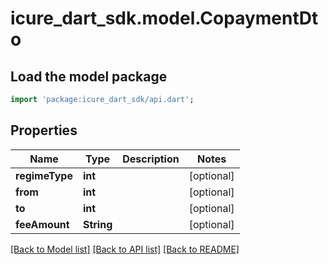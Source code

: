 # icure_dart_sdk.model.CopaymentDto

## Load the model package
```dart
import 'package:icure_dart_sdk/api.dart';
```

## Properties
Name | Type | Description | Notes
------------ | ------------- | ------------- | -------------
**regimeType** | **int** |  | [optional]
**from** | **int** |  | [optional]
**to** | **int** |  | [optional]
**feeAmount** | **String** |  | [optional]

[[Back to Model list]](../README.md#documentation-for-models) [[Back to API list]](../README.md#documentation-for-api-endpoints) [[Back to README]](../README.md)
